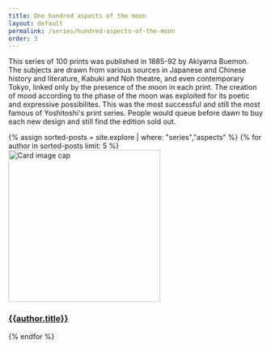 ```yaml
---
title: One hundred aspects of the moon
layout: default
permalink: /series/hundred-aspects-of-the-moon
order: 3
---
```


This series of 100 prints was published in 1885-92 by Akiyama Buemon. The subjects are drawn from various sources in Japanese and Chinese history and literature, Kabuki and Noh theatre, and even contemporary Tokyo, linked only by the presence of the moon in each print. The creation of mood according to the phase of the moon was exploited for its poetic and expressive possibilites. This was the most successful and still the most famous of Yoshitoshi's print series. People would queue before dawn to buy each new design and still find the edition sold out.

<div class="row">
{% assign sorted-posts = site.explore | where: "series","aspects" %}
{% for author in sorted-posts limit: 5 %}
<div class="col-md-4 mb-3">
  <div class="card h-100" >
    <a href="{{site.url}}{{site.baseurl}}{{ author.permalink }}" class="stretched-link">
      <img class="card-img-top" src="{{site.url}}{{site.baseurl}}{{author.image}}" alt="Card image cap" width="300" height="300"/>
    </a>
    <div class="card-body">
      <h3 class="lead mt-2">
        <a href="{{site.url}}{{site.baseurl}}{{ author.permalink }}" class="stretched-link">{{author.title}}</a>
      </h3>
    </div>
  </div>
</div>
{% endfor %}
</div>

